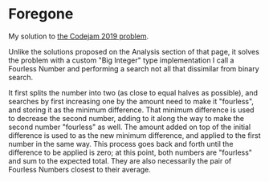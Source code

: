 # Foregone

My solution to [the Codejam 2019 problem](https://codingcompetitions.withgoogle.com/codejam/round/0000000000051705/0000000000088231).

Unlike the solutions proposed on the Analysis section of that page, it solves the problem with a custom "Big Integer" type implementation I call a Fourless Number and performing a search not all that dissimilar from binary search.

It first splits the number into two (as close to equal halves as possible), and searches by first increasing one by the amount need to make it "fourless", and storing it as the minimum difference.  That minimum difference is used to decrease the second number, adding to it along the way to make the second number "fourless" as well.  The amount added on top of the initial difference is used to as the new minimum difference, and applied to the first number in the same way.  This process goes back and forth until the difference to be applied is zero; at this point, both numbers are "fourless" and sum to the expected total.  They are also necessarily the pair of Fourless Numbers closest to their average.

